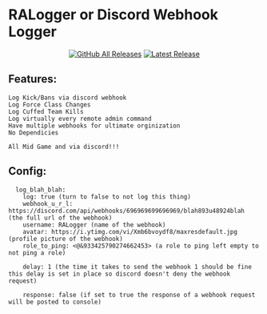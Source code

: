 # RALogger or Discord Webhook Logger
<p align="center">
  <a href="https://github.com/SplatTab/RALogger/releases/"><img src="https://img.shields.io/github/downloads/SplatTab/ralogger/total.svg" alt="GitHub All Releases"/></a>
  <a href="https://github.com/SplatTab/RALogger/releases/latest"><img src="https://img.shields.io/github/v/release/SplatTab/RALogger" alt="Latest Release"/></a>
</p>

## Features:
```
Log Kick/Bans via discord webhook
Log Force Class Changes
Log Cuffed Team Kills
Log virtually every remote admin command
Have multiple webhooks for ultimate orginization
No Dependicies

All Mid Game and via discord!!!
```

## Config:
```
  log_blah_blah:
    log: true (turn to false to not log this thing)
    webhook_u_r_l: https://discord.com/api/webhooks/696969699696969/blah893u48924blah (the full url of the webhook)
    username: RALogger (name of the webhook)
    avatar: https://i.ytimg.com/vi/Xmb6bvoydf8/maxresdefault.jpg (profile picture of the webhook)
    role_to_ping: <@&933425790274662453> (a role to ping left empty to not ping a role)
    
    delay: 1 (the time it takes to send the webhook 1 should be fine this delay is set in place so discord doesn't deny the webhook request)
    
    response: false (if set to true the response of a webhook request will be posted to console)
```
